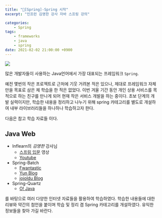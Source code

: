 ```yaml
---
title: "💼[Spring]-Spring 시작"
excerpt: "인프런 김영한 강사 자바 스프링 강의"

categories:
    - Spring
tags:
    - frameworks
    - java
    - spring
date: 2021-02-02 21:00:00 +0900
---
```

<img src="https://upload.wikimedia.org/wikipedia/commons/4/44/Spring_Framework_Logo_2018.svg">

많은 개발자들이 사용하는 Java언어에서 가장 대표되는 프레임워크 ```Spring```.

예전 몇번의 작은 프로젝트로 근처에 기웃 거려본 적은 있으나, 제대로 프레임워크 자체만을 목표로 삼은 체 학습을 한 적은 없었다. 이번 겨울 기간 동안 개인 상용 서비스를 목적으로 하는 친구를 만나게 되어 현재 작은 서비스 개발을 하는 중이다. 초보 단계의 개발 실력이지만, 학습한 내용을 정리하고 나누기 위해 spring 카테고리를 별도로 개설하여 내부 라이브러리들을 하나하나 학습하고자 한다.

다음은 참고 학습 자료들 이다.

## Java Web
- Inflearn의 *김영한* 강사님
  - [스프링 입문](https://www.inflearn.com/course/%EC%8A%A4%ED%94%84%EB%A7%81-%EC%9E%85%EB%AC%B8-%EC%8A%A4%ED%94%84%EB%A7%81%EB%B6%80%ED%8A%B8/dashboard) 영상
  - [Youtube](https://www.youtube.com/playlist?list=PLumVmq_uRGHgBrimIp2-7MCnoPUskVMnd)
- Spring-Batch
  - [Fwantastic](https://www.fwantastic.com/p/spring-batch.html)
  - [Yun Blog](https://cheese10yun.github.io/spring-batch-basic/)
  - [jojoldu Blog](https://jojoldu.tistory.com/category/Spring%20Batch)
- Spring-Quartz
  - [O! Java](https://ojava.tistory.com/128)

를 바탕으로 여러 다양한 인터넷 자료들을 활용하여 학습하였다. 학습한 내용들에 대한 리뷰와 약간의 첨언을 붙이며 학습 및 정리 겸 Spring 카테고리를 개설하였다. 유익한 정보들을 찾아 가길 바란다.
